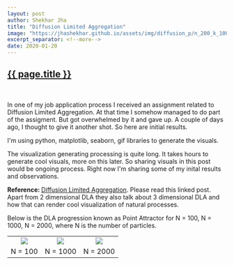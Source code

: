 ```yaml
---
layout: post
author: Shekhar Jha
title: "Diffusion Limited Aggregation"
image: "https://jhashekhar.github.io/assets/img/diffusion_p/n_200_k_1000_1.gif"
excerpt_separator: <!--more-->
date: 2020-01-20
---
```

<title-head><h2><u>{{ page.title }}</u></h2></title-head>
<br>

<p>In one of my job application process I received an assignment related to Diffusion Limited Aggregation. At that time I somehow managed to do part of the assigment. But got overwhelmed by it and gave up. A couple of days ago, I thought to give it another shot. So here are initial results.</p>

<p>I'm using python, matplotlib, seaborn, gif libraries to generate the visuals.</p>

<p>The visualization generating processing is quite long. It takes hours to generate cool visuals, more on this later. So sharing visuals in this post would be ongoing process. Right now I'm sharing some of my inital results and observations.</p>

<p><b>Reference: </b><a href="http://paulbourke.net/fractals/dla/"> Diffusion Limited Aggregation</a>. Please read this linked post. Apart from 2 dimensional DLA they also talk about 3 dimensional DLA and how that can render cool visualization of natural processes.</p>

<p>Below is the DLA progression known as Point Attractor for N = 100, N = 1000, N = 2000, where N is the number of particles.</p>

<table style="width: 100%; text-align: center;">
<tr>
    <td><img src="https://jhashekhar.github.io/assets/img/diffusion_p/n_200_k_100.gif"></td>
    <td><img src="https://jhashekhar.github.io/assets/img/diffusion_p/n_200_k_1000_1.gif"></td>
    <td><img src="https://jhashekhar.github.io/assets/img/diffusion_p/n_200_k_2000.gif"></td>
</tr>

<tr>
    <td>N = 100</td>
    <td>N = 1000</td>
    <td>N = 2000</td>
</tr>
</table>

<!--<img src="https://jhashekhar.github.io/assets/img/diffusion_p/n_500.png" width="400px" height="400px" align="center">-->
